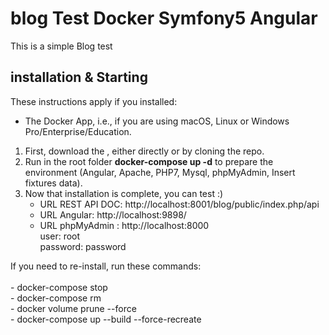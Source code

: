 # blog Test Docker Symfony5 Angular

This is a simple Blog test 

## installation & Starting 
These instructions apply if you installed:
  - The Docker App, i.e., if you are using macOS, Linux or Windows Pro/Enterprise/Education.
  
1. First, download the , either directly or by cloning the repo.
1. Run in the root folder **docker-compose up -d** to prepare the environment (Angular, Apache, PHP7, Mysql, phpMyAdmin, Insert fixtures data).
1. Now that installation is complete, you can test :)
     - URL REST API DOC: http://localhost:8001/blog/public/index.php/api
     -   URL Angular: http://localhost:9898/
     - URL phpMyAdmin : http://localhost:8000 
         <br> user: root 
         <br> password: password 
         
     
<div> If you need to re-install, run these commands: <br> <br>
 -  docker-compose stop    <br>
 -  docker-compose rm    <br>
 -  docker volume prune --force  <br>
 -  docker-compose up --build --force-recreate <br>
